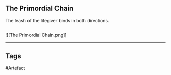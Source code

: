 ## The Primordial Chain
The leash of the lifegiver
binds in both directions.
## 
![[The Primordial Chain.png]]

---
## Tags
#Artefact